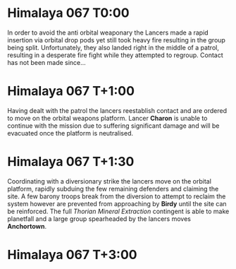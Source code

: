 # Himalaya 067 T0:00

In order to avoid the anti orbital weaponary the Lancers made a rapid insertion via orbital drop pods yet still took heavy fire resulting in the group being split.
Unfortunately, they also landed right in the middle of a patrol, resulting in a desperate fire fight while they attempted to regroup. Contact has not been made since...


# Himalaya 067 T+1:00

Having dealt with the patrol the lancers reestablish contact and are ordered to move on the orbital weapons platform. Lancer **Charon** is unable to continue with the mission due to suffering significant damage and will be evacuated once the platform is neutralised.


# Himalaya 067 T+1:30

Coordinating with a diversionary strike the lancers move on the orbital platform, rapidly subduing the few remaining defenders and claiming the site. A few barony troops break from the diversion to attempt to reclaim the system however are prevented from approaching by **Birdy** until the site can be reinforced. The full *Thorian Mineral Extraction* contingent is able to make planetfall and a large group spearheaded by the lancers moves **Anchortown**.


# Himalaya 067 T+3:00

